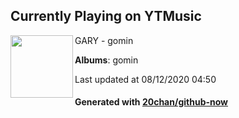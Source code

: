 ## Currently Playing on YTMusic

[<img align="left" width="100" src="https://lh3.googleusercontent.com/A-46OxtqxGLFYbzbYoy8b5sCGCWj_FFBg-naSeFMVtX-87fHSYTAjC9Y4iLJb2LzZEqUqN_QgM3WBzSb7Q">](https://music.youtube.com/channel/UCCZkbN-eHBtrdRhOKFBGt6w)

GARY - gomin

**Albums**: gomin

Last updated at 08/12/2020 04:50

#### Generated with [20chan/github-now](https://github.com/20chan/github-now)


<!--
**20chan/20chan** is a ✨ _special_ ✨ repository because its `README.md` (this file) appears on your GitHub profile.

Here are some ideas to get you started:

- 🔭 I’m currently working on ...
- 🌱 I’m currently learning ...
- 👯 I’m looking to collaborate on ...
- 🤔 I’m looking for help with ...
- 💬 Ask me about ...
- 📫 How to reach me: ...
- 😄 Pronouns: ...
- ⚡ Fun fact: ...
-->
